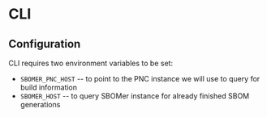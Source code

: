 # CLI

## Configuration

CLI requires two environment variables to be set:

- `SBOMER_PNC_HOST` -- to point to the PNC instance we will use to query for build information
- `SBOMER_HOST` -- to query SBOMer instance for already finished SBOM generations
